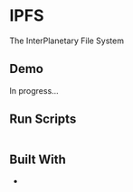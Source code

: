 # IPFS

The InterPlanetary File System

## Demo

In progress...

## Run Scripts
```json

```

## Built With

*
